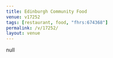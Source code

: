 ```yaml
---
title: Edinburgh Community Food
venue: v17252
tags: [restaurant, food, "fhrs:674368"]
permalink: /v/17252/
layout: venue
---
```

null